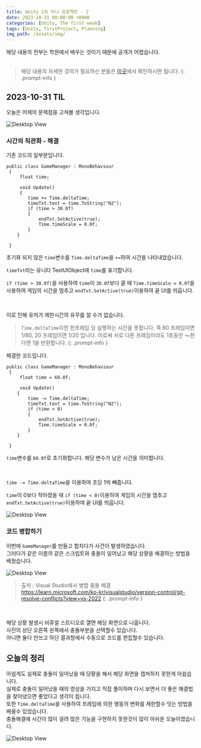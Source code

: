 ```yaml
---
title: Unity 1차 미니 프로젝트 - 2
date: 2023-10-31 00:00:00 +0900
categories: [Unity, The first week]
tags: [Unity, firstProject, Planning]
img_path: /assets/img/
---
```


해당 내용의 전부는 학원에서 배우는 것이기 때문에 공개가 어렵습니다.
<br>
<br>

> 해당 내용의 자세한 강의가 필요하신 분들은 <a href ="https://spartacodingclub.kr/">이곳</a>에서 확인하시면 됩니다.
 {: .prompt-info }

## 2023-10-31 TIL

오늘은 어제의 문제점을 고쳐볼 생각입니다.

![Desktop View](test.png)

### 시간의 직관화 - 해결

기존 코드의 일부분입니다.

```
public class GameManager : MonoBehaviour
 {
     float time;

     void Update()
     {
        time += Time.deltaTime;
        timeTxt.text = time.ToString("N2");
        if (time > 30.0f)
        {
            endTxt.SetActive(true);
            Time.timeScale = 0.0f;
        }
    }

 }
```

초기화 되지 않은 `time`변수를 `Time.deltaTime`을 `+=`하여 시간을 나타내었습니다.
<br>

`timeTxt`라는 유니티 TextUIObject에 `time`를 표기합니다.

`if (time > 30.0f)`을 사용하여 `time`이 `30.0f`보다 클 때 `Time.timeScale = 0.0f`을 사용하여 게임의 시간을 멈추고 `endTxt.SetActive(true)`이용하여 끝 UI를 띄웁니다.

<br>

이로 인해 유저가 제한시간의 유무를 알 수가 없습니다.
<br>

> `Time.deltaTime`이란 한프레임 당 실행하는 시간을 뜻합니다.
> 즉 80 프레임이면 1/80, 20 프레임이면 1/20 입니다.
> 이로써 서로 다른 프레임이라도 1초동안 `+=`한다면 1을 반환합니다.
 {: .prompt-info }

해결한 코드입니다.

```
public class GameManager : MonoBehaviour
 {
     float time = 60.0f;

     void Update()
    {
        time -= Time.deltaTime;
        timeTxt.text = time.ToString("N2");
        if (time < 0)
        {
            endTxt.SetActive(true);
            Time.timeScale = 0.0f;
        }
    }

 }
```

`time`변수를 `60.0f`로 초기화합니다. 해당 변수가 남은 시간을 의미합니다.

<br>

`time -= Time.deltaTime`을 이용하여 초당 1씩 빼줍니다.

`time`이 0보다 작아졌을 때 `if (time < 0)`이용하여 게임의 시간을 멈추고 `endTxt.SetActive(true)`이용하여 끝 UI를 띄웁니다.

![Desktop View](test.png)

### 코드 병합하기

이번에 `GameManager`를 만들고 합치다가 사건이 발생하였습니다.
<br>
그러다가 같은 이름의 같은 스크립트와 충돌이 일어났고 해당 상황을 해결하는 방법을 배웠습니다.

![Desktop View](/Unity/UnityFristWeek2.png)

> 출처 : Visual Studio에서 병합 충돌 해결<br> <a>https://learn.microsoft.com/ko-kr/visualstudio/version-control/git-resolve-conflicts?view=vs-2022</a>
 {: .prompt-info }

<br>

해당 상황 발생시 비쥬얼 스트디오로 열면 해당 화면으로 나옵니다.
<br>
사진의 상단 오른쪽 왼쪽에서 충돌부분을 선택할수 있습니다.
<br>
아니면 둘다 안쓰고 하단 결과창에서 수동으로 코드를 편집할수 있습니다.

## 오늘의 정리

아쉽게도 실제로 충돌이 일어났을 때 당황을 해서 해당 화면을 캡쳐하지 못한게 아쉽습니다.
<br>
실제로 충돌이 일어났을 때의 영상을 가지고 직접 풀이하며 다시 보면서 더 좋은 해결법을 찾아냈으면 좋았다고 생각이 듭니다.
<br>
또한 `Time.deltaTime`을 사용하여 프레임에 의한 행동의 변화를 제한할수 잇는 방법을 배울수 있었습니다.
<br>
충돌해결에 시간이 많이 걸려 많은 기능을 구현하지 못한것이 많이 아쉬운 오늘이였습니다.

![Desktop View](test.png)
